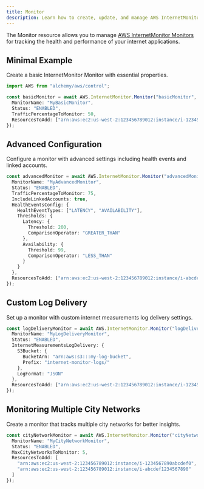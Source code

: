 ```yaml
---
title: Monitor
description: Learn how to create, update, and manage AWS InternetMonitor Monitors using Alchemy Cloud Control.
---
```


The Monitor resource allows you to manage [AWS InternetMonitor Monitors](https://docs.aws.amazon.com/internetmonitor/latest/userguide/) for tracking the health and performance of your internet applications.

## Minimal Example

Create a basic InternetMonitor Monitor with essential properties.

```ts
import AWS from "alchemy/aws/control";

const basicMonitor = await AWS.InternetMonitor.Monitor("basicMonitor", {
  MonitorName: "MyBasicMonitor",
  Status: "ENABLED",
  TrafficPercentageToMonitor: 50,
  ResourcesToAdd: ["arn:aws:ec2:us-west-2:123456789012:instance/i-1234567890abcdef0"]
});
```

## Advanced Configuration

Configure a monitor with advanced settings including health events and linked accounts.

```ts
const advancedMonitor = await AWS.InternetMonitor.Monitor("advancedMonitor", {
  MonitorName: "MyAdvancedMonitor",
  Status: "ENABLED",
  TrafficPercentageToMonitor: 75,
  IncludeLinkedAccounts: true,
  HealthEventsConfig: {
    HealthEventTypes: ["LATENCY", "AVAILABILITY"],
    Thresholds: {
      Latency: {
        Threshold: 200,
        ComparisonOperator: "GREATER_THAN"
      },
      Availability: {
        Threshold: 99,
        ComparisonOperator: "LESS_THAN"
      }
    }
  },
  ResourcesToAdd: ["arn:aws:ec2:us-west-2:123456789012:instance/i-abcdef1234567890"]
});
```

## Custom Log Delivery

Set up a monitor with custom internet measurements log delivery settings.

```ts
const logDeliveryMonitor = await AWS.InternetMonitor.Monitor("logDeliveryMonitor", {
  MonitorName: "MyLogDeliveryMonitor",
  Status: "ENABLED",
  InternetMeasurementsLogDelivery: {
    S3Bucket: {
      BucketArn: "arn:aws:s3:::my-log-bucket",
      Prefix: "internet-monitor-logs/"
    },
    LogFormat: "JSON"
  },
  ResourcesToAdd: ["arn:aws:ec2:us-west-2:123456789012:instance/i-1234567890abcdef0"]
});
```

## Monitoring Multiple City Networks

Create a monitor that tracks multiple city networks for better insights.

```ts
const cityNetworkMonitor = await AWS.InternetMonitor.Monitor("cityNetworkMonitor", {
  MonitorName: "MyCityNetworkMonitor",
  Status: "ENABLED",
  MaxCityNetworksToMonitor: 5,
  ResourcesToAdd: [
    "arn:aws:ec2:us-west-2:123456789012:instance/i-1234567890abcdef0",
    "arn:aws:ec2:us-west-2:123456789012:instance/i-abcdef1234567890"
  ]
});
```